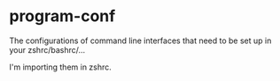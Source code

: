 # program-conf

The configurations of command line interfaces that need to be set up in your zshrc/bashrc/...

I'm importing them in zshrc.
